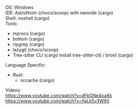 OS: Windows <br>
IDE: AstroNvim (choco/scoop) with neovide (cargo)  <br>
Shell: nushell (cargo) <br>
Tools:
- mprocs (cargo)
- bottom (cargo)
- ripgrep (cargo)
- lazygit (choco/scoop)
- Tree-sitter CLI (cargo install tree-sitter-cli) / broot (cargo)

Language Specific:
- Rust:
  - sccache (cargo)

Videos: <br>
https://www.youtube.com/watch?v=dFkGNe4oaKk <br>
https://www.youtube.com/watch?v=ifaLk5v3W90
